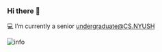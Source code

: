### Hi there 👋


<!-- **GavinJin0501/GavinJin0501** is a ✨ _special_ ✨ repository because its `README.md` (this file) appears on your GitHub profile. -->

💻 I’m currently a senior undergraduate@CS.NYUSH

![info](https://github-readme-stats.vercel.app/api?username=GavinJin0501&show_icons=true&count_private=true&hide=prs&theme=default_repocard)

